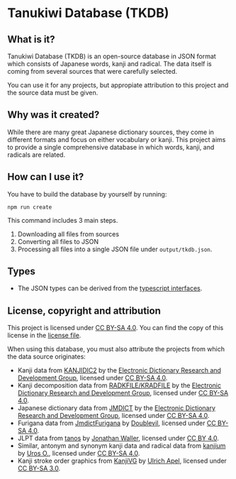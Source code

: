 # Tanukiwi Database (TKDB)

## What is it?

Tanukiwi Database (TKDB) is an open-source database in JSON format which consists of Japanese words, kanji and radical. The data itself is coming from several sources that were carefully selected.

You can use it for any projects, but appropiate attribution to this project and the source data must be given.

## Why was it created?

While there are many great Japanese dictionary sources, they come in different formats and focus on either vocabulary or kanji. This project aims to provide a single comprehensive database in which words, kanji, and radicals are related.

## How can I use it?

You have to build the database by yourself by running:

```
npm run create
```

This command includes 3 main steps.

1. Downloading all files from sources
2. Converting all files to JSON
3. Processing all files into a single JSON file under `output/tkdb.json`.

## Types

- The JSON types can be derived from the [typescript interfaces](./src/type/tkdb.d.ts).

## License, copyright and attribution

This project is licensed under [CC BY-SA 4.0](https://creativecommons.org/licenses/by-sa/4.0/). You can find the copy of this license in the [license file](LICENSE.txt).

When using this database, you must also attribute the projects from which the data source originates:

- Kanji data from [KANJIDIC2](http://www.edrdg.org/wiki/index.php/KANJIDIC_Project) by the [Electronic Dictionary Research and Development Group](https://www.edrdg.org/), licensed under [CC BY-SA 4.0](https://creativecommons.org/licenses/by-sa/4.0/).
- Kanji decomposition data from [RADKFILE/KRADFILE](https://www.edrdg.org/krad/kradinf.html) by the [Electronic Dictionary Research and Development Group](https://www.edrdg.org/), licensed under [CC BY-SA 4.0](https://creativecommons.org/licenses/by-sa/4.0/).
- Japanese dictionary data from [JMDICT](https://www.edrdg.org/wiki/index.php/JMdict-EDICT_Dictionary_Project) by the [Electronic Dictionary Research and Development Group](https://www.edrdg.org/), licensed under [CC BY-SA 4.0](https://creativecommons.org/licenses/by-sa/4.0/).
- Furigana data from [JmdictFurigana](https://github.com/Doublevil/JmdictFurigana) by [Doublevil](https://github.com/Doublevil), licensed under [CC BY-SA 4.0](https://creativecommons.org/licenses/by-sa/4.0/).
- JLPT data from [tanos](http://www.tanos.co.uk/jlpt/) by [Jonathan Waller](http://www.tanos.co.uk/contact/), licensed under [CC BY 4.0](https://creativecommons.org/licenses/by/4.0/).
- Similar, antonym and synonym kanji data and radical data from [kanjium](https://github.com/mifunetoshiro/kanjium) by [Uros O.](https://github.com/mifunetoshiro), licensed under [CC BY-SA 4.0](https://creativecommons.org/licenses/by-sa/4.0/).
- Kanji stroke order graphics from [KanjiVG](https://github.com/KanjiVG/kanjivg/releases) by [Ulrich Apel](https://kanjivg.tagaini.net/index.html), licensed under [CC BY-SA 3.0](http://creativecommons.org/licenses/by-sa/3.0/).
